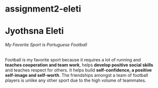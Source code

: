 # assignment2-eleti
# Jyothsna Eleti

###### My Favorite Sport is Portuguese Football
 Football is my favorite sport because it requires a lot of running and **teaches cooperation and team work**, helps __develop positive social skills__ and teaches respect for others. It helps build __self-confidence, a positive self-image and self-worth__. The friendships amongst a team of football players is unlike any other sport due to the high volume of teammates.
